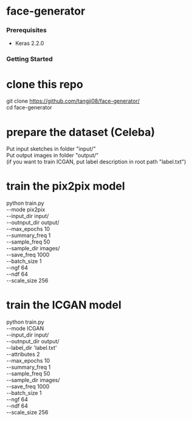 # face-generator

### Prerequisites
- Keras 2.2.0

### Getting Started

# clone this repo
git clone https://github.com/tangji08/face-generator/ \
cd face-generator

# prepare the dataset (Celeba)
Put input sketches in folder "input/" \
Put output images in folder "output/" \
(if you want to train ICGAN, put label description in root path "label.txt")

# train the pix2pix model 
python train.py \
  --mode pix2pix \
  --input_dir input/ \
  --outnput_dir output/ \
  --max_epochs 10 \
  --summary_freq 1 \
  --sample_freq 50 \
  --sample_dir images/ \
  --save_freq 1000 \
  --batch_size 1 \
  --ngf 64 \
  --ndf 64 \
  --scale_size 256
  
# train the ICGAN model 
python train.py \
  --mode ICGAN \
  --input_dir input/ \
  --outnput_dir output/ \
  --label_dir 'label.txt' \
  --attributes 2 \
  --max_epochs 10 \
  --summary_freq 1 \
  --sample_freq 50 \
  --sample_dir images/ \
  --save_freq 1000 \
  --batch_size 1 \
  --ngf 64 \
  --ndf 64 \
  --scale_size 256

